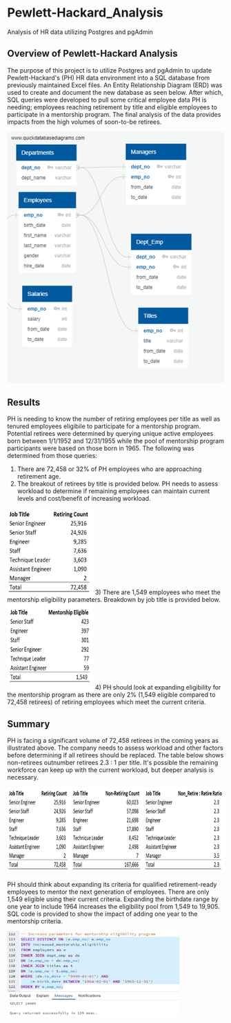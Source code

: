 # Pewlett-Hackard_Analysis
Analysis of HR data utilizing Postgres and pgAdmin


## Overview of Pewlett-Hackard Analysis
The purpose of this project is to utilize Postgres and pgAdmin to update Pewlett-Hackard's (PH) HR data environment into a SQL database from previously maintained Excel files.   An Entity Relationship Diagram (ERD) was used to create and document the new database as seen below.  After which, SQL queries were developed to pull some critical employee data PH is needing; employees reaching retirement by title and eligible employees to participate in a mentorship program.  The final analysis of the data provides impacts from the high volumes of soon-to-be retirees. 

![EmployeesDB.png](https://github.com/dschul01/Pewlett-Hackard-Analysis/blob/main/EmployeesDB.png)


## Results
PH is needing to know the number of retiring employees per title as well as tenured employees eligibile to participate for a mentorship program.  Potential retirees were determined by querying unique active employees born between 1/1/1952 and 12/31/1955 while the pool of mentorship program participants were based on those born in 1965.  The following was determined from those queries:
1) There are 72,458 or 32% of PH employees who are approaching retirement age. 
2) The breakout of retirees by title is provided below.  PH needs to assess workload to determine if remaining employees can maintain current levels and cost/benefit of increasing workload.
	
<img src="https://github.com/dschul01/Pewlett-Hackard-Analysis/blob/main/Retiring_Title.png" width="200" height="200">
3) There are 1,549 employees who meet the mentorship eligibility parameters.  Breakdown by job title is provided below.

<img src="https://github.com/dschul01/Pewlett-Hackard-Analysis/blob/main/Mentorship_Eligible.png" width="200" height="200">
4) PH should look at expanding eligibility for the mentorship program as there are only 2% (1,549 eligible compared to 72,458 retirees) of retiring employees which meet the current criteria.


## Summary
PH is facing a significant volume of 72,458 retirees in the coming years as illustrated above.  The company needs to assess workload and other factors before determining if all retirees should be replaced.  The table below shows non-retirees outnumber retirees 2.3 : 1 per title.  It's possible the remaining workforce can keep up with the current workload, but deeper analysis is necessary.


<img src="https://github.com/dschul01/Pewlett-Hackard-Analysis/blob/main/Ratio_Title.png" width="600" height="200">

PH should think about expanding its criteria for qualified retirement-ready employees to mentor the next generation of employees.  There are only 1,549 eligible using their current criteria.  Expanding the birthdate range by one year to include 1964 increases the eligibility pool from 1,549 to 19,905.  SQL code is provided to show the impact of adding one year to the mentorship criteria.

<img src="https://github.com/dschul01/Pewlett-Hackard-Analysis/blob/main/Expanded_Mentorship_Criteria.png" width="400" height="200">